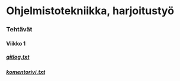# Ohjelmistotekniikka, harjoitustyö
### Tehtävät
#### Viikko 1
##### [gitlog.txt](https://github.com/heinivaarakallio/ot-harjoitustyo/blob/master/laskarit/viikko1/gitlog.txt)
##### [komentorivi.txt]()
